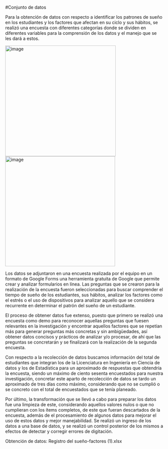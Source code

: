 #Conjunto de datos

Para la obtención de datos con respecto a identificar los patrones de sueño en los estudiantes y los factores que afectan en su ciclo y sus hábitos, se realizó una encuesta con diferentes categorías donde se dividen en diferentes variables para la comprensión de los datos y el manejo que se les dará a estos. 

<img width="351" alt="image" src="https://github.com/user-attachments/assets/cba17bf1-1c48-41fe-8823-82706fc82d72">
<img width="349" alt="image" src="https://github.com/user-attachments/assets/9a356d8b-15db-4aa2-9cf6-a12e28a6d66d">

Los datos se adjuntaron en una encuesta realizada por el equipo en un formato de Google Forms una herramienta gratuita de Google que permite crear y analizar formularios en línea. Las preguntas que se crearon para la realización de la encuesta fueron seleccionadas para buscar comprender el tiempo de sueño de los estudiantes, sus hábitos, analizar los factores como el estrés o el uso de dispositivos para analizar aquello que se considera recurrente en determinar el patrón del sueño de un estudiante. 

El proceso de obtener datos fue extenso, puesto que primero se realizó una encuesta como demo para reconocer aquellas preguntas que fuesen relevantes en la investigación y encontrar aquellos factores que se repetían más para generar preguntas más concretas y sin ambigüedades, así obtener datos concisos y prácticos de analizar y/o procesar, de ahí que las preguntas se concretarán y se finalizará con la realización de la segunda encuesta. 

Con respecto a la recolección de datos buscamos información del total de estudiantes que integran los de la Licenciatura en Ingeniería en Ciencia de datos y los de Estadística para un aproximado de respuestas que obtendría la encuesta, siendo un máximo de ciento sesenta encuestados para nuestra investigación, concretar este aparto de recolección de datos se tardo un aproximado de tres días como máximo, considerando que no se cumplió o se concreto con el total de encuestados que se tenía planeado. 

Por último, la transformación que se llevó a cabo para preparar los datos fue una limpieza de este, considerando aquellos valores nulos o que no cumplieran con los ítems completos, de este que fueran descartados de la encuesta, además de el procesamiento de algunos datos para mejorar el uso de estos datos y mejor manejabilidad. Se realizó un ingreso de los datos a una base de datos, y se realizó un control posterior de los mismos a efectos de detectar y corregir errores de digitación. 

Obtención de datos: Registro del sueño-factores (1).xlsx
